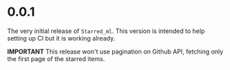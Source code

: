 # 0.0.1

The very initial release of `Starred_ml`. This version is intended to help setting up CI but it is working already.

**IMPORTANT** This release won't use pagination on Github API, fetching only the first page of the starred items.

